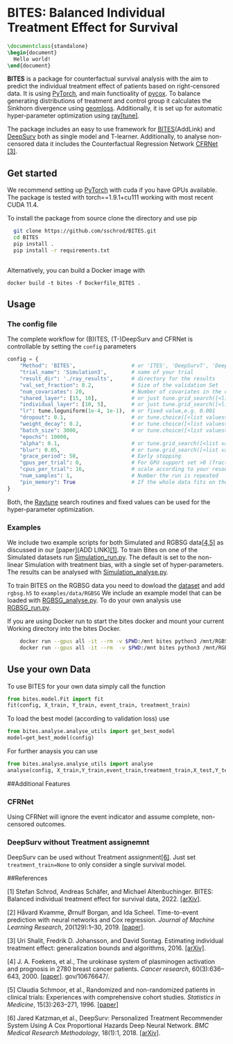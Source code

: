 
# BITES: Balanced Individual Treatment Effect for Survival

```latex {cmd=true}
\documentclass{standalone}
\begin{document}
  Hello world!
\end{document}
```
**BITES** is a package for counterfactual survival analysis with the aim to predict the individual treatment effect of patients based on right-censored data.
It is using [PyTorch](https://pytorch.org), and main functioality of [pycox](https://github.com/havakv/pycox).
To balance generating distributions of treatment and control group it calculates the Sinkhorn divergence using [geomloss](https://www.kernel-operations.io/geomloss/).
Additionally, it is set up for automatic hyper-parameter optimization using [ray[tune]](https://docs.ray.io/en/latest/tune/index.html).

The package includes an easy to use framework for [BITES](TODO)(AddLink) and [DeepSurv](https://bmcmedresmethodol.biomedcentral.com/articles/10.1186/s12874-018-0482-1) both as single model and T-learner.
Additionally, to analyse non-censored data it includes the Counterfactual Regression Network [CFRNet](https://arxiv.org/pdf/1606.03976.pdf) [[3]](#3).

## Get started
We recommend setting up [PyTorch](https://pytorch.org) with cuda if you have GPUs available.
The package is tested with torch==1.9.1+cu111 working with most recent CUDA 11.4. 


To install the package from source clone the directory and use pip
```sh
  git clone https://github.com/sschrod/BITES.git
  cd BITES
  pip install .
  pip install -r requirements.txt
  
```

Alternatively, you can build a Docker image with
```shell
docker build -t bites -f Dockerfile_BITES .
```





## Usage

### The config file
The complete workflow for (B)ITES, (T-)DeepSurv and CFRNet is controllable by setting the ``config`` parameters
````python
config = {
    "Method": 'BITES',                  # or 'ITES', 'DeepSurvT', 'DeepSurv', 'CFRNet'
    "trial_name": 'Simulation3',        # name of your trial
    "result_dir": './ray_results',      # directory for the results
    "val_set_fraction": 0.2,            # Size of the validation Set
    "num_covariates": 20,               # Number of covariates in the data
    "shared_layer": [15, 10],           # or just tune.grid_search([<list of lists>])
    "individual_layer": [10, 5],        # or just tune.grid_search([<list of lists>])
    "lr": tune.loguniform(1e-4, 1e-1),  # or fixed value,e.g. 0.001
    "dropout": 0.1,                     # or tune.choice([<list values>])
    "weight_decay": 0.2,                # or tune.choice([<list values>])
    "batch_size": 3000,                 # or tune.choice([<list values>])
    "epochs": 10000,
    "alpha": 0.1,                       # or tune.grid_search([<list values>])
    "blur": 0.05,                       # or tune.grid_search([<list values>]),
    "grace_period": 50,                 # Early stopping
    "gpus_per_trial": 0,                # For GPU support set >0 (fractions of GPUs are supported)
    "cpus_per_trial": 16,               # scale according to your resources
    "num_samples": 1,                   # Number the run is repeated
    "pin_memory": True                  # If the whole data fits on the GPU memory, pin the memory to speed up computation
}
````
Both, the [Raytune](https://docs.ray.io/en/latest/tune/index.html) search routines and fixed values can be used for the hyper-parameter optimization.


### Examples
We include two example scripts for both Simulated and RGBSG data[[4,5]](#4) as discussed in our [paper](ADD LINK)[[1]](#1).
To train Bites on one of the Simulated datasets run [Simulation_run.py](https://github.com/sschrod/BITES/blob/main/examples/Simulation_run.py).
The default is set to the non-linear Simulation with treatment bias, with a single set of hyper-parameters. 
The results can be analysed with [Simulation_analyse.py](https://github.com/sschrod/BITES/blob/main/examples/Simulation_analyse.py).

To train BITES on the RGBSG data you need to dowload the [dataset](https://github.com/arturomoncadatorres/deepsurvk/tree/master/deepsurvk/datasets/data) and add `rgbsg.h5` to ``examples/data/RGBSG``
We include an example model that can be loaded with [RGBSG_analyse.py](/BITES/examples/RGBSG_analyse.py). To do your own analysis use [RGBSG_run.py](https://github.com/sschrod/BITES/blob/main/examples/RGBSG_run.py).


If you are using Docker run to start the bites docker and mount your current Working directory into the bites Docker.
````sh
    docker run --gpus all -it --rm -v $PWD:/mnt bites python3 /mnt/RGBSG_run.py
    docker run --gpus all -it --rm  -v $PWD:/mnt bites python3 /mnt/RGBSG_analyse.py
````


## Use your own Data
To use BITES for your own data simply call the function
````python
from bites.model.Fit import fit
fit(config, X_train, Y_train, event_train, treatment_train)
````
To load the best model (according to validation loss) use
````python
from bites.analyse.analyse_utils import get_best_model
model=get_best_model(config)
````
For further anaysis you can use
````python
from bites.analyse.analyse_utils import analyse
analyse(config, X_train,Y_train,event_train,treatment_train,X_test,Y_test,event_test,treatment_test)
````

##Additional Features
### CFRNet
Using CFRNet will ignore the event indicator and assume complete, non-censored outcomes.

### DeepSurv without Treatment assignemnt
DeepSurv can be used without Treatment assignment[[6]](#6). Just set ```treatment_train=None``` to only consider a single survival model.


##References

[1] Stefan Schrod, Andreas Schäfer, and Michael Altenbuchinger. BITES: Balanced individual treatment effect for survival data, 2022. [[arXiv]](link).

[2] Håvard Kvamme, Ørnulf Borgan, and Ida Scheel. Time-to-event prediction with neural networks and Cox regression. *Journal of Machine Learning Research*, 20(129):1–30, 2019. [[paper]](http://jmlr.org/papers/v20/18-424.html).

[3] Uri Shalit, Fredrik D. Johansson, and David Sontag. Estimating individual treatment effect: generalization bounds and algorithms, 2016. [[arXiv]](http://arxiv.org/pdf/1606.03976v5).

[4] J. A. Foekens, et al., The urokinase system of plasminogen activation and prognosis in 2780 breast cancer patients. *Cancer research*, 60(3):636–643, 2000. [[paper]](https://pubmed.ncbi.nlm.nih).
gov/10676647/.

[5] Claudia Schmoor, et al., Randomized and non-randomized patients in clinical trials: Experiences with comprehensive cohort studies. *Statistics in Medicine*, 15(3):263–271, 1996. [[paper]](https://onlinelibrary.wiley.com/doi/10.1002/(SICI)1097-0258(19960215)15:3%3C263::AID-SIM165%3E3.0.CO;2-K)

[6] Jared Katzman,et al., DeepSurv: Personalized Treatment Recommender System Using A Cox Proportional Hazards Deep Neural Network. *BMC Medical Research Methodology*, 18(1):1, 2018. [[arXiv]](http://arxiv.org/pdf/1606.00931v3).